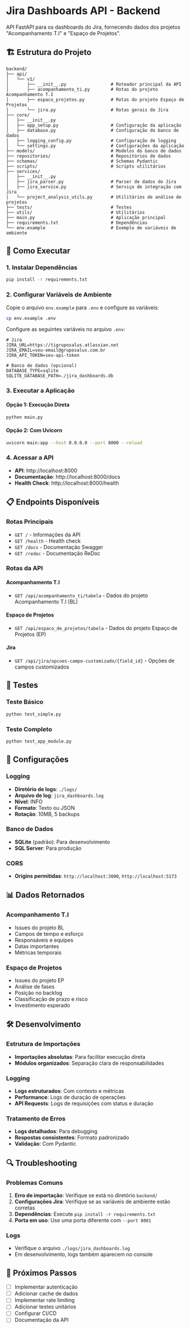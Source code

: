 # Jira Dashboards API - Backend

API FastAPI para os dashboards do Jira, fornecendo dados dos projetos "Acompanhamento T.I" e "Espaço de Projetos".

## 🏗️ Estrutura do Projeto

```
backend/
├── api/
│   └── v1/
│       ├── __init__.py                 # Roteador principal da API
│       ├── acompanhamento_ti.py        # Rotas do projeto Acompanhamento T.I
│       ├── espaco_projetos.py          # Rotas do projeto Espaço de Projetos
│       └── jira.py                     # Rotas gerais do Jira
├── core/
│   ├── __init__.py
│   ├── app_setup.py                    # Configuração da aplicação
│   ├── database.py                     # Configuração do banco de dados
│   ├── logging_config.py               # Configuração de logging
│   └── settings.py                     # Configurações da aplicação
├── models/                             # Modelos do banco de dados
├── repositories/                       # Repositórios de dados
├── schemas/                            # Schemas Pydantic
├── scripts/                            # Scripts utilitários
├── services/
│   ├── __init__.py
│   ├── jira_parser.py                  # Parser de dados do Jira
│   ├── jira_service.py                 # Serviço de integração com Jira
│   └── project_analysis_utils.py       # Utilitários de análise de projetos
├── tests/                              # Testes
├── utils/                              # Utilitários
├── main.py                             # Aplicação principal
├── requirements.txt                    # Dependências
└── env.example                         # Exemplo de variáveis de ambiente
```

## 🚀 Como Executar

### 1. Instalar Dependências

```bash
pip install -r requirements.txt
```

### 2. Configurar Variáveis de Ambiente

Copie o arquivo `env.example` para `.env` e configure as variáveis:

```bash
cp env.example .env
```

Configure as seguintes variáveis no arquivo `.env`:

```env
# Jira
JIRA_URL=https://tigruposalus.atlassian.net
JIRA_EMAIL=seu-email@gruposalus.com.br
JIRA_API_TOKEN=seu-api-token

# Banco de dados (opcional)
DATABASE_TYPE=sqlite
SQLITE_DATABASE_PATH=./jira_dashboards.db
```

### 3. Executar a Aplicação

#### Opção 1: Execução Direta
```bash
python main.py
```

#### Opção 2: Com Uvicorn
```bash
uvicorn main:app --host 0.0.0.0 --port 8000 --reload
```

### 4. Acessar a API

- **API**: http://localhost:8000
- **Documentação**: http://localhost:8000/docs
- **Health Check**: http://localhost:8000/health

## 📋 Endpoints Disponíveis

### Rotas Principais
- `GET /` - Informações da API
- `GET /health` - Health check
- `GET /docs` - Documentação Swagger
- `GET /redoc` - Documentação ReDoc

### Rotas da API

#### Acompanhamento T.I
- `GET /api/acompanhamento_ti/tabela` - Dados do projeto Acompanhamento T.I (BL)

#### Espaço de Projetos
- `GET /api/espaco_de_projetos/tabela` - Dados do projeto Espaço de Projetos (EP)

#### Jira
- `GET /api/jira/opcoes-campo-customizado/{field_id}` - Opções de campos customizados

## 🧪 Testes

### Teste Básico
```bash
python test_simple.py
```

### Teste Completo
```bash
python test_app_module.py
```

## 🔧 Configurações

### Logging
- **Diretório de logs**: `./logs/`
- **Arquivo de log**: `jira_dashboards.log`
- **Nível**: INFO
- **Formato**: Texto ou JSON
- **Rotação**: 10MB, 5 backups

### Banco de Dados
- **SQLite** (padrão): Para desenvolvimento
- **SQL Server**: Para produção

### CORS
- **Origins permitidas**: `http://localhost:3000`, `http://localhost:5173`

## 📊 Dados Retornados

### Acompanhamento T.I
- Issues do projeto BL
- Campos de tempo e esforço
- Responsáveis e equipes
- Datas importantes
- Métricas temporais

### Espaço de Projetos
- Issues do projeto EP
- Análise de fases
- Posição no backlog
- Classificação de prazo e risco
- Investimento esperado

## 🛠️ Desenvolvimento

### Estrutura de Importações
- **Importações absolutas**: Para facilitar execução direta
- **Módulos organizados**: Separação clara de responsabilidades

### Logging
- **Logs estruturados**: Com contexto e métricas
- **Performance**: Logs de duração de operações
- **API Requests**: Logs de requisições com status e duração

### Tratamento de Erros
- **Logs detalhados**: Para debugging
- **Respostas consistentes**: Formato padronizado
- **Validação**: Com Pydantic

## 🔍 Troubleshooting

### Problemas Comuns

1. **Erro de importação**: Verifique se está no diretório `backend/`
2. **Configurações Jira**: Verifique se as variáveis de ambiente estão corretas
3. **Dependências**: Execute `pip install -r requirements.txt`
4. **Porta em uso**: Use uma porta diferente com `--port 8001`

### Logs
- Verifique o arquivo `./logs/jira_dashboards.log`
- Em desenvolvimento, logs também aparecem no console

## 📝 Próximos Passos

- [ ] Implementar autenticação
- [ ] Adicionar cache de dados
- [ ] Implementar rate limiting
- [ ] Adicionar testes unitários
- [ ] Configurar CI/CD
- [ ] Documentação da API 